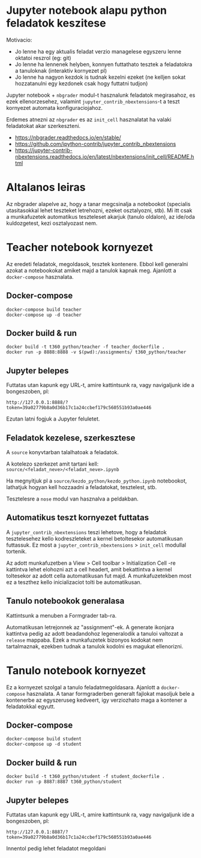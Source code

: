 # Jupyter notebook alapu python feladatok keszitese

Motivacio:
- Jo lenne ha egy aktualis feladat verzio managelese egyszeru lenne oktatoi reszrol (eg: git)
- Jo lenne ha lennenek helyben, konnyen futtathato tesztek a feladatokra a tanuloknak (interaktiv kornyezet pl)
- Jo lenne ha nagyon kezdok is tudnak kezelni ezeket (ne kelljen sokat hozzatanulni egy kezdonek csak hogy futtatni tudjon)

Jupyter notebook + `nbgrader` modul-t hasznalunk feladatok megirasahoz, es ezek ellenorzesehez, valamint `jupyter_contrib_nbextensions`-t a teszt kornyezet automata konfiguraciojahoz.

Erdemes atnezni az `nbgrader` es az `init_cell` hasznalatat ha valaki feladatokat akar szerkeszteni.
* https://nbgrader.readthedocs.io/en/stable/
* https://github.com/ipython-contrib/jupyter_contrib_nbextensions
* https://jupyter-contrib-nbextensions.readthedocs.io/en/latest/nbextensions/init_cell/README.html

# Altalanos leiras
Az nbgrader alapelve az, hogy a tanar megcsinalja a notebookot (specialis utasitasokkal lehet teszteket letrehozni, ezeket osztalyozni, stb). Mi itt csak a munkafuzetek automatikus teszteleset akarjuk (tanulo oldalon), az ide/oda kuldozgetest, kezi osztalyozast nem.

# Teacher notebook kornyezet
Az eredeti feladatok, megoldasok, tesztek kontenere. Ebbol kell generalni azokat a notebookokat amiket majd a tanulok kapnak meg. Ajanlott a `docker-compose` hasznalata.

## Docker-compose
```
docker-compose build teacher
docker-compose up -d teacher
```

## Docker build & run
```
docker build -t t360_python/teacher -f teacher_dockerfile .
docker run -p 8888:8888 -v $(pwd):/assignments/ t360_python/teacher
```

## Jupyter belepes
Futtatas utan kapunk egy URL-t, amire kattintsunk ra, vagy navigaljunk ide a bongeszoben, pl:
```
http://127.0.0.1:8888/?token=39a02779b8a0d36b17c1a24ccbef179c560551b93a0ae446
```

Ezutan latni fogjuk a Jupyter feluletet.

## Feladatok kezelese, szerkesztese
A `source` konyvtarban talalhatoak a feladatok.

A kotelezo szerkezet amit tartani kell:
`source/<feladat_neve>/<feladat_neve>.ipynb`

Ha megnyitjuk pl a `source/kezdo_python/kezdo_python.ipynb` notebookot, lathatjuk hogyan kell hozzaadni a feladatokat, tesztelest, stb.

Tesztelesre a `nose` modul van hasznalva a peldakban.

## Automatikus teszt kornyezet futtatas
A `jupyter_contrib_nbextensions` teszi lehetove, hogy a feladatok tesztelesehez kello kodreszleteket a kernel betoltesekor automatikusan futtassuk. Ez most a `jupyter_contrib_nbextensions` > `init_cell` modullal tortenik.

Az adott munkafuzetben a View > Cell toolbar > Initialization Cell -re kattintva lehet elohozni azt a cell headert, amit bekattintva a kernel toltesekor az adott cella automatikusan fut majd. A munkafuzetekben most ez a teszthez kello inicializaciot tolti be automatikusan.

## Tanulo notebookok generalasa
Kattintsunk a menuben a Formgrader tab-ra.

Automatikusan letrejonnek az "assignment"-ek. A generate ikonjara kattintva pedig az adott beadandohoz legeneralodik a tanuloi valtozat a `release` mappaba. Ezek a munkafuzetek bizonyos kodokat nem tartalmaznak, ezekben tudnak a tanulok kodolni es magukat ellenorizni.


# Tanulo notebook kornyezet
Ez a kornyezet szolgal a tanulo feladatmegoldasara. Ajanlott a `docker-compose` hasznalata. A tanar formgraderben generalt fajlokat masoljuk bele a kontenerbe az egyszeruseg kedveert, igy verziozhato maga a kontener a feladatokkal egyutt.

## Docker-compose
```
docker-compose build student
docker-compose up -d student
```

## Docker build & run
```
docker build -t t360_python/student -f student_dockerfile .
docker run -p 8887:8887 t360_python/student
```

## Jupyter belepes
Futtatas utan kapunk egy URL-t, amire kattintsunk ra, vagy navigaljunk ide a bongeszoben, pl:
```
http://127.0.0.1:8887/?token=39a02779b8a0d36b17c1a24ccbef179c560551b93a0ae446
```

Innentol pedig lehet feladatot megoldani
